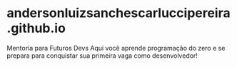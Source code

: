 # andersonluizsanchescarluccipereira.github.io
Mentoria para Futuros Devs Aqui você aprende programação do zero e se prepara para conquistar sua primeira vaga como desenvolvedor!
